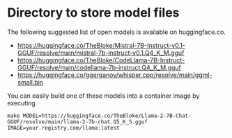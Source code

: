 # Directory to store model files

The following suggested list of open models is available on huggingface.co.

* https://huggingface.co/TheBloke/Mistral-7B-Instruct-v0.1-GGUF/resolve/main/mistral-7b-instruct-v0.1.Q4_K_M.gguf
* https://huggingface.co/TheBloke/CodeLlama-7B-Instruct-GGUF/resolve/main/codellama-7b-instruct.Q4_K_M.gguf
* https://huggingface.co/ggerganov/whisper.cpp/resolve/main/ggml-small.bin

You can easily build one of these models into a container image by executing

```
make MODEL=https://huggingface.co/TheBloke/Llama-2-7B-Chat-GGUF/resolve/main/llama-2-7b-chat.Q5_K_S.gguf IMAGE=your.registry.com/llama:latest
```
